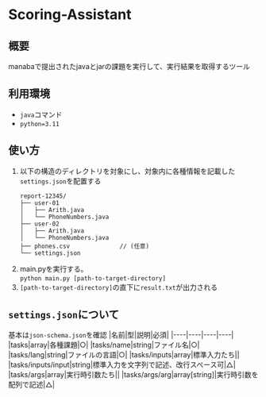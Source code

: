 # Scoring-Assistant
## 概要
manabaで提出されたjavaとjarの課題を実行して、実行結果を取得するツール

## 利用環境
- `java`コマンド
- `python=3.11`

## 使い方
1. 以下の構造のディレクトリを対象にし、対象内に各種情報を記載した`settings.json`を配置する
    ```
    report-12345/
    ├── user-01
    │   ├── Arith.java
    │   └── PhoneNumbers.java
    ├── user-02
    │   ├── Arith.java
    │   └── PhoneNumbers.java
    ├── phones.csv              // (任意)
    └── settings.json
    ```
2. main.pyを実行する。\
```python main.py [path-to-target-directory]```
3. `[path-to-target-directory]`の直下に`result.txt`が出力される

## `settings.json`について
基本は`json-schema.json`を確認
|名前|型|説明|必須|
|----|----|----|----|
|tasks|array|各種課題|○|
|tasks/name|string|ファイル名|○|
|tasks/lang|string|ファイルの言語|○|
|tasks/inputs|array|標準入力たち||
|tasks/inputs/input|string|標準入力を文字列で記述、改行スペース可|△|
|tasks/args|array|実行時引数たち||
|tasks/args/arg|array[string]|実行時引数を配列で記述|△|


